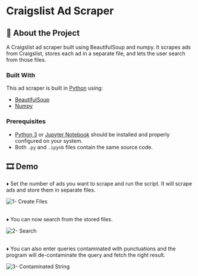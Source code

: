 # Craigslist Ad Scraper

## 🧾 About the Project
A Craigslist ad scraper built using BeautifulSoup and numpy.
It scrapes ads from Craigslist, stores each ad in a separate file, and lets the user search from those files.

### Built With

This ad scraper is built in [Python](https://python.org) using:
* [BeautifulSoup](https://www.crummy.com/software/BeautifulSoup/bs4/doc/)
* [Numpy](https://numpy.org/doc/stable/)

### Prerequisites
* [Python 3](https://www.python.org/downloads/) or [Jupyter Notebook](https://jupyter.org/install) should be installed and properly configured on your system.
* Both `.py` and `.ipynb` files contain the same source code.

## 🎞 Demo
♦ Set the number of ads you want to scrape and run the script. It will scrape ads and store them in separate files.

![1- Create Files](https://user-images.githubusercontent.com/70039999/117896228-8db48f00-b2d9-11eb-924e-b58fddbe9e06.gif)

\
♦ You can now search from the stored files.

![2- Search](https://user-images.githubusercontent.com/70039999/118020530-9b1e5780-b373-11eb-8be5-b7d50db128bf.gif)

\
♦ You can also enter queries contaminated with punctuations and the program will de-contaminate the query and fetch the right result.

![3- Contaminated String](https://user-images.githubusercontent.com/70039999/118021879-277d4a00-b375-11eb-8fd8-dcefeb2afca0.gif)
